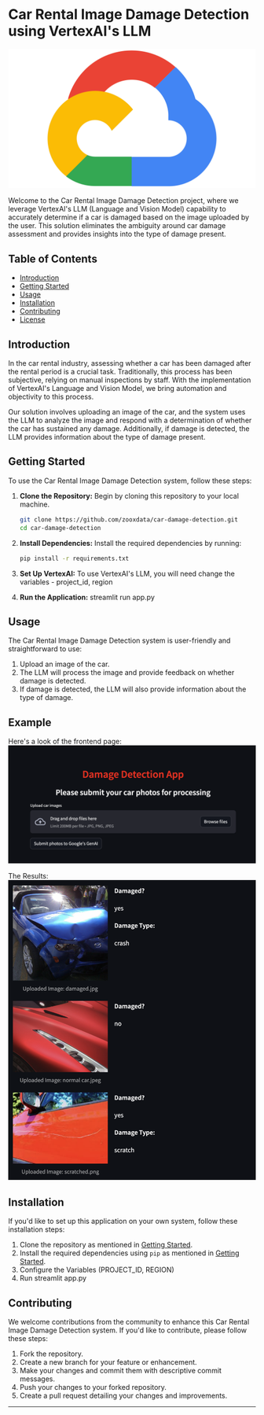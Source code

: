 # Car Rental Image Damage Detection using VertexAI's LLM

![GCP Image](images/logo.png)

Welcome to the Car Rental Image Damage Detection project, where we leverage VertexAI's LLM (Language and Vision Model) capability to accurately determine if a car is damaged based on the image uploaded by the user. This solution eliminates the ambiguity around car damage assessment and provides insights into the type of damage present.

## Table of Contents
- [Introduction](#introduction)
- [Getting Started](#getting-started)
- [Usage](#usage)
- [Installation](#installation)
- [Contributing](#contributing)
- [License](#license)

## Introduction
In the car rental industry, assessing whether a car has been damaged after the rental period is a crucial task. Traditionally, this process has been subjective, relying on manual inspections by staff. With the implementation of VertexAI's Language and Vision Model, we bring automation and objectivity to this process.

Our solution involves uploading an image of the car, and the system uses the LLM to analyze the image and respond with a determination of whether the car has sustained any damage. Additionally, if damage is detected, the LLM provides information about the type of damage present.

## Getting Started
To use the Car Rental Image Damage Detection system, follow these steps:

1. **Clone the Repository:** Begin by cloning this repository to your local machine.

    ```bash
    git clone https://github.com/zooxdata/car-damage-detection.git
    cd car-damage-detection
    ```

2. **Install Dependencies:** Install the required dependencies by running:

    ```bash
    pip install -r requirements.txt
    ```

3. **Set Up VertexAI:** To use VertexAI's LLM, you will need change the variables - project_id, region

4. **Run the Application:** streamlit run app.py

## Usage
The Car Rental Image Damage Detection system is user-friendly and straightforward to use:

1. Upload an image of the car.
2. The LLM will process the image and provide feedback on whether damage is detected.
3. If damage is detected, the LLM will also provide information about the type of damage.

## Example
Here's a look of the frontend page:
![Main-Page](images/Main.png)

The Results:
![Results](images/Results.png)

## Installation
If you'd like to set up this application on your own system, follow these installation steps:

1. Clone the repository as mentioned in [Getting Started](#getting-started).
2. Install the required dependencies using `pip` as mentioned in [Getting Started](#getting-started).
3. Configure the Variables (PROJECT_ID, REGION)
4. Run streamlit app.py

## Contributing
We welcome contributions from the community to enhance this Car Rental Image Damage Detection system. If you'd like to contribute, please follow these steps:

1. Fork the repository.
2. Create a new branch for your feature or enhancement.
3. Make your changes and commit them with descriptive commit messages.
4. Push your changes to your forked repository.
5. Create a pull request detailing your changes and improvements.

---